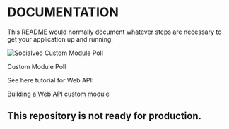 # DOCUMENTATION #

This README would normally document whatever steps are necessary to get your application up and running.

![Socialveo Custom Module Poll](https://socialveo.com/assets/logo/bg_blue.png)

Custom Module Poll

See here tutorial for Web API: 

[Building a Web API custom module](https://socialveo.com/forum/kb/development/building-a-web-api-custom-module-r9/)

## This repository is not ready for production.
